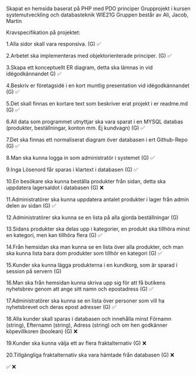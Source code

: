 
 Skapat en hemsida baserat på PHP med PDO principer
 Grupprojekt i kursen systemutveckling och databasteknik WIE21G
 Gruppen består av Ali, Jacob, Martin


Kravspecifikation på projektet:

 1.Alla sidor skall vara responsiva. (G) ✅

 2.Arbetet ska implementeras med objektorienterade principer. (G) ✅

 3.Skapa ett konceptuellt ER diagram, detta ska lämnas in vid idégodkännandet G) ✅

 4.Beskriv er företagsidé i en kort muntlig presentation vid idégodkännandet (G) ✅

 5.Det skall finnas en kortare text som beskriver erat projekt i er readme.md (G) ✅

 6.All data som programmet utnyttjar ska vara sparat i en MYSQL databas (produkter, beställningar, konton mm. Ej kundvagn) (G) ✅

 7.Det ska finnas ett normaliserat diagram över databasen i ert Github-Repo (G) ✅

 8.Man ska kunna logga in som administratör i systemet (G) ✅

 9.Inga Lösenord får sparas i klartext i databasen (G) ✅

 10.En besökare ska kunna beställa produkter från sidan, detta ska uppdatera lagersaldot i databasen (G) ❌

 11.Administratörer ska kunna uppdatera antalet produkter i lager från admin delen av sidan (G) ✅

 12.Administratörer ska kunna se en lista på alla gjorda beställningar (G)

 13.Sidans produkter ska delas upp i kategorier, en produkt ska tillhöra minst en kategori, men kan tillhöra flera (G) ✅

 14.Från hemsidan ska man kunna se en lista över alla produkter, och man ska kunna lista bara dom produkter som tillhör en kategori (G) ✅

 15.Kunder ska kunna lägga produkterna i en kundkorg, som är sparad i session på servern (G)

16.Man ska från hemsidan kunna skriva upp sig för att få butikens nyhetsbrev genom att ange sitt namn och epostadress (G) ✅

17.Administratörer ska kunna se en lista över personer som vill ha nyhetsbrevet och deras epost adresser (G) ✅

18.Alla kunder skall sparas i databasen och innehålla minst Förnamn (string), Efternamn (string), Adress (string) och om hen godkänner köpevillkoren (boolean) (G)  ❌

19.Kunder ska kunna välja ett av flera fraktalternativ (G) ❌

20.Tillgängliga fraktalternativ ska vara hämtade från databasen (G) ❌

✅ ❌
